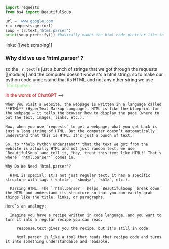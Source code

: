 ```python
import requests
from bs4 import BeautifulSoup

url = 'www.google.com'
r = requests.get(url)
soup = (r.text,'html.parser')
print(soup.prettify()) #basically makes the html code prettier like in a formatted order
```

links: [[web scraping]] 
### Why did we use 'html.parser' ?

so the ``` r.text``` is just a bunch of strings that we got through the requests [[module]] and the computer doesn't know it's a html string. so to make our  python code understand that its HTML and not any other string we use <font color ="lightgreen">'html.parser'</font>.

<font color ="red">In the words of ChatGPT</font> --> 
```
When you visit a website, the webpage is written in a language called **HTML** (HyperText Markup Language). HTML is like the blueprint for the webpage — it tells the browser how to display the page (where to put the text, images, links, etc.).

Now, when you use `requests` to get a webpage, what you get back is just a long string of HTML. But the computer doesn’t automatically understand that this is HTML. It’s just a bunch of text.

So, to **help Python understand** that the text we got from the website is actually HTML and not just random text, we use `BeautifulSoup` and tell it, "Hey, treat this text like HTML!" That's where `'html.parser'` comes in.

Why Do We Need 'html.parser'?

  HTML is special: It's not just regular text; it has a specific structure with tags (`<html>`, `<body>`, `<h1>`, etc.).
  
  Parsing HTML: The `'html.parser'` helps `BeautifulSoup` break down the HTML and understand its structure so that you can easily grab things like the title, links, or paragraphs.

Here’s an analogy:

  Imagine you have a recipe written in code language, and you want to turn it into a regular recipe you can read.

     response.text gives you the recipe, but it’s still in code.
     
     html.parser is like a tool that reads that recipe code and turns it into something understandable and readable.
```
